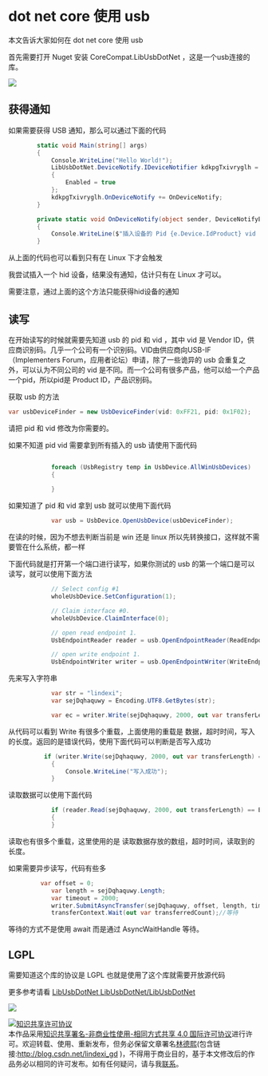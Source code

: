 # dot net core 使用 usb

本文告诉大家如何在 dot net core 使用 usb

<!--more-->
<!-- csdn -->
<!-- 标签：dot-net-core,usb -->
<div id="toc"></div>

首先需要打开 Nuget 安装 CoreCompat.LibUsbDotNet ，这是一个usb连接的库。

![](http://7xqpl8.com1.z0.glb.clouddn.com/lindexi%2F2018414152437169.jpg)

## 获得通知

如果需要获得 USB 通知，那么可以通过下面的代码

```csharp
        static void Main(string[] args)
        {
            Console.WriteLine("Hello World!");
            LibUsbDotNet.DeviceNotify.IDeviceNotifier kdkpgTxivryglh = new LinuxDeviceNotifier
            {
                Enabled = true
            };
            kdkpgTxivryglh.OnDeviceNotify += OnDeviceNotify;
        }

        private static void OnDeviceNotify(object sender, DeviceNotifyEventArgs e)
        {
            Console.WriteLine($"插入设备的 Pid {e.Device.IdProduct} vid {e.Device.IdVendor}");
        }
```

从上面的代码也可以看到只有在 Linux 下才会触发

我尝试插入一个 hid 设备，结果没有通知，估计只有在 Linux 才可以。

需要注意，通过上面的这个方法只能获得hid设备的通知

## 读写

在开始读写的时候就需要先知道 usb 的 pid 和 vid ，其中 vid 是 Vendor ID，供应商识别码。几乎一个公司有一个识别码。VID由供应商向USB-IF（Implementers Forum，应用者论坛）申请，除了一些诡异的 usb 会重复之外，可以认为不同公司的 vid 是不同。而一个公司有很多产品，他可以给一个产品一个pid，所以pid是 Product ID，产品识别码。

获取 usb 的方法

```csharp
var usbDeviceFinder = new UsbDeviceFinder(vid: 0xFF21, pid: 0x1F02);
```

请把 pid 和 vid 修改为你需要的。

如果不知道 pid vid 需要拿到所有插入的 usb 请使用下面代码

```csharp

            foreach (UsbRegistry temp in UsbDevice.AllWinUsbDevices)
            {
                
            }
```

如果知道了 pid 和 vid 拿到 usb 就可以使用下面代码

```csharp
            var usb = UsbDevice.OpenUsbDevice(usbDeviceFinder);

```

在读的时候，因为不想去判断当前是 win 还是 linux 所以先转换接口，这样就不需要管在什么系统，都一样

下面代码就是打开第一个端口进行读写，如果你测试的 usb 的第一个端口是可以读写，就可以使用下面方法

```csharp
            // Select config #1
            wholeUsbDevice.SetConfiguration(1);

            // Claim interface #0.
            wholeUsbDevice.ClaimInterface(0);

            // open read endpoint 1.
            UsbEndpointReader reader = usb.OpenEndpointReader(ReadEndpointID.Ep01);

            // open write endpoint 1.
            UsbEndpointWriter writer = usb.OpenEndpointWriter(WriteEndpointID.Ep01);
```

先来写入字符串

```csharp
            var str = "lindexi";
            var sejDqhaquwy = Encoding.UTF8.GetBytes(str);

            var ec = writer.Write(sejDqhaquwy, 2000, out var transferLength);
```

从代码可以看到 Write 有很多个重载，上面使用的重载是 数据，超时时间，写入的长度。返回的是错误代码，使用下面代码可以判断是否写入成功

```csharp
          if (writer.Write(sejDqhaquwy, 2000, out var transferLength) == ErrorCode.Success)
            {
                Console.WriteLine("写入成功");
            }
```

读取数据可以使用下面代码

```csharp
            if (reader.Read(sejDqhaquwy, 2000, out transferLength) == ErrorCode.Success)
            {
            }
```

读取也有很多个重载，这里使用的是 读取数据存放的数组，超时时间，读取到的长度。

如果需要异步读写，代码有些多

```csharp
         var offset = 0;
            var length = sejDqhaquwy.Length;
            var timeout = 2000;
            writer.SubmitAsyncTransfer(sejDqhaquwy, offset, length, timeout, out var transferContext);
            transferContext.Wait(out var transferredCount);//等待
```

等待的方式不是使用 await 而是通过  AsyncWaitHandle 等待。

## LGPL

需要知道这个库的协议是 LGPL 也就是使用了这个库就需要开放源代码

更多参考请看 [LibUsbDotNet LibUsbDotNet/LibUsbDotNet](https://github.com/LibUsbDotNet/LibUsbDotNet/tree/master/stage/Examples )

![](https://i.loli.net/2018/04/08/5aca00040c556.jpg)

<a rel="license" href="http://creativecommons.org/licenses/by-nc-sa/4.0/"><img alt="知识共享许可协议" style="border-width:0" src="https://licensebuttons.net/l/by-nc-sa/4.0/88x31.png" /></a><br />本作品采用<a rel="license" href="http://creativecommons.org/licenses/by-nc-sa/4.0/">知识共享署名-非商业性使用-相同方式共享 4.0 国际许可协议</a>进行许可。欢迎转载、使用、重新发布，但务必保留文章署名[林德熙](http://blog.csdn.net/lindexi_gd)(包含链接:http://blog.csdn.net/lindexi_gd )，不得用于商业目的，基于本文修改后的作品务必以相同的许可发布。如有任何疑问，请与我[联系](mailto:lindexi_gd@163.com)。  
